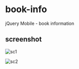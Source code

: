 # book-info
jQuery Mobile - book information

## screenshot

![sc1](https://user-images.githubusercontent.com/13275149/36883665-fae06482-1da9-11e8-87e1-c22780f701a9.png)

![sc2](https://user-images.githubusercontent.com/13275149/36883667-fcec036c-1da9-11e8-89de-a9ec331876e2.png)
